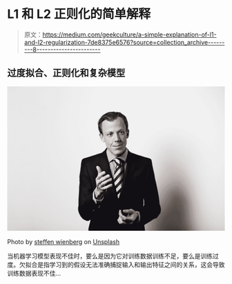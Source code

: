 # L1 和 L2 正则化的简单解释

> 原文：<https://medium.com/geekculture/a-simple-explanation-of-l1-and-l2-regularization-7de8375e6576?source=collection_archive---------8----------------------->

## 过度拟合、正则化和复杂模型

![](img/6ed8ac84367c5bc9899caaad3928937b.png)

Photo by [steffen wienberg](https://unsplash.com/@wnbrg?utm_source=medium&utm_medium=referral) on [Unsplash](https://unsplash.com?utm_source=medium&utm_medium=referral)

当机器学习模型表现不佳时，要么是因为它对训练数据训练不足，要么是训练过度。欠拟合是指学习到的假设无法准确捕捉输入和输出特征之间的关系，这会导致训练数据表现不佳…